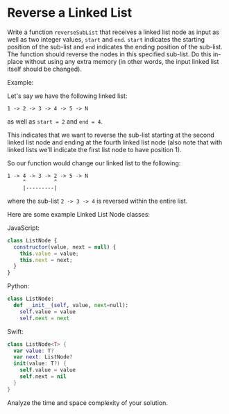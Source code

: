# Reverse a Linked List

Write a function `reverseSubList` that receives a linked list node as input as
well as two integer values, `start` and `end`. `start` indicates the starting
position of the sub-list and `end` indicates the ending position of the sub-list.
The function should reverse the nodes in this specified sub-list. Do this in-place
without using any extra memory (in other words, the input linked list itself
should be changed).

Example:

Let's say we have the following linked list:

```
1 -> 2 -> 3 -> 4 -> 5 -> N
```

as well as `start = 2` and `end = 4`.

This indicates that we want to reverse the sub-list starting at the second
linked list node and ending at the fourth linked list node (also note that with
linked lists we'll indicate the first list node to have position 1).

So our function would change our linked list to the following:

```
1 -> 4 -> 3 -> 2 -> 5 -> N
     ^         ^
     |---------|
```

where the sub-list `2 -> 3 -> 4` is reversed within the entire list.

Here are some example Linked List Node classes:

JavaScript:

```js
class ListNode {
  constructor(value, next = null) {
    this.value = value;
    this.next = next;
  }
}
```

Python:

```python
class ListNode:
  def __init__(self, value, next=null):
    self.value = value
    self.next = next
```

Swift:

```swift
class ListNode<T> {
  var value: T?
  var next: ListNode?
  init(value: T?) {
    self.value = value
    self.next = nil
  }
}
```

Analyze the time and space complexity of your solution.
